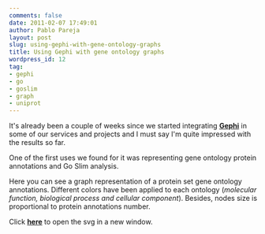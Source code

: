```yaml
---
comments: false
date: 2011-02-07 17:49:01
author: Pablo Pareja
layout: post
slug: using-gephi-with-gene-ontology-graphs
title: Using Gephi with gene ontology graphs
wordpress_id: 12
tag:
- gephi
- go
- goslim
- graph
- uniprot
---
```


It's already been a couple of weeks since we started integrating [**Gephi**](http://gephi.org/) in some of our services and projects and I must say I'm quite impressed with the results so far.

One of the first uses we found for it was representing gene ontology protein annotations and Go Slim analysis.

Here you can see a graph representation of a protein set gene ontology annotations. Different colors have been applied to each ontology (_molecular function, biological process and cellular component_). Besides, nodes size is proportional to protein annotations number.

Click [**here**](http://blog.ohnosequences.com/wp-content/uploads/2011/02/GoSlimBlog.svg) to open the svg in a new window.



